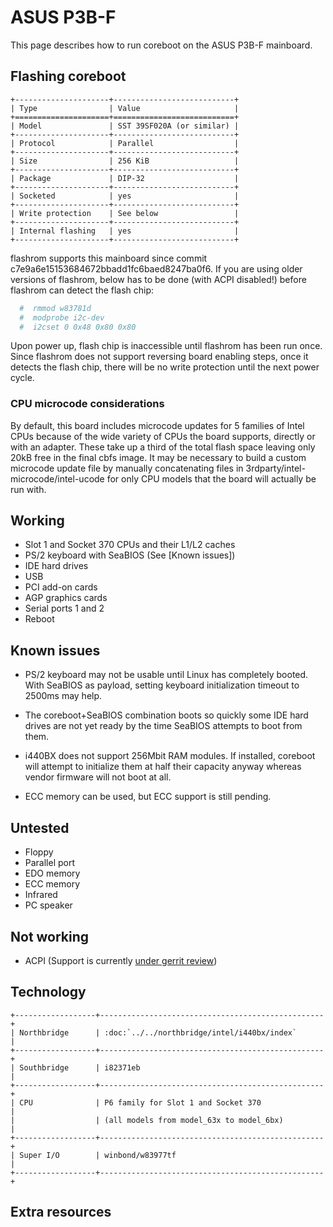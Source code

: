 # ASUS P3B-F

This page describes how to run coreboot on the ASUS P3B-F mainboard.

## Flashing coreboot

```eval_rst
+---------------------+---------------------------+
| Type                | Value                     |
+=====================+===========================+
| Model               | SST 39SF020A (or similar) |
+---------------------+---------------------------+
| Protocol            | Parallel                  |
+---------------------+---------------------------+
| Size                | 256 KiB                   |
+---------------------+---------------------------+
| Package             | DIP-32                    |
+---------------------+---------------------------+
| Socketed            | yes                       |
+---------------------+---------------------------+
| Write protection    | See below                 |
+---------------------+---------------------------+
| Internal flashing   | yes                       |
+---------------------+---------------------------+
```

flashrom supports this mainboard since commit c7e9a6e15153684672bbadd1fc6baed8247ba0f6.
If you are using older versions of flashrom, below has to be done (with ACPI disabled!)
before flashrom can detect the flash chip:

```bash
  #  rmmod w83781d
  #  modprobe i2c-dev
  #  i2cset 0 0x48 0x80 0x80
```

Upon power up, flash chip is inaccessible until flashrom has been run once.
Since flashrom does not support reversing board enabling steps,
once it detects the flash chip, there will be no write protection until
the next power cycle.

### CPU microcode considerations

By default, this board includes microcode updates for 5 families of Intel CPUs
because of the wide variety of CPUs the board supports, directly or with an
adapter. These take up a third of the total flash space leaving only 20kB free
in the final cbfs image. It may be necessary to build a custom microcode update
file by manually concatenating files in 3rdparty/intel-microcode/intel-ucode
for only CPU models that the board will actually be run with.

## Working

- Slot 1 and Socket 370 CPUs and their L1/L2 caches
- PS/2 keyboard with SeaBIOS (See [Known issues])
- IDE hard drives
- USB
- PCI add-on cards
- AGP graphics cards
- Serial ports 1 and 2
- Reboot

## Known issues

- PS/2 keyboard may not be usable until Linux has completely booted. With SeaBIOS
  as payload, setting keyboard initialization timeout to 2500ms may help.

- The coreboot+SeaBIOS combination boots so quickly some IDE hard drives are not
  yet ready by the time SeaBIOS attempts to boot from them.

- i440BX does not support 256Mbit RAM modules. If installed, coreboot
  will attempt to initialize them at half their capacity anyway
  whereas vendor firmware will not boot at all.

- ECC memory can be used, but ECC support is still pending.

## Untested

- Floppy
- Parallel port
- EDO memory
- ECC memory
- Infrared
- PC speaker

## Not working

- ACPI (Support is currently [under gerrit review](https://review.coreboot.org/c/coreboot/+/41098))

## Technology

```eval_rst
+------------------+--------------------------------------------------+
| Northbridge      | :doc:`../../northbridge/intel/i440bx/index`      |
+------------------+--------------------------------------------------+
| Southbridge      | i82371eb                                         |
+------------------+--------------------------------------------------+
| CPU              | P6 family for Slot 1 and Socket 370              |
|                  | (all models from model_63x to model_6bx)         |
+------------------+--------------------------------------------------+
| Super I/O        | winbond/w83977tf                                 |
+------------------+--------------------------------------------------+
```

## Extra resources

[flashrom]: https://flashrom.org/Flashrom
